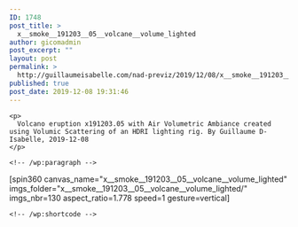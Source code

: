 ```yaml
---
ID: 1748
post_title: >
  x__smoke__191203__05__volcane__volume_lighted
author: gicomadmin
post_excerpt: ""
layout: post
permalink: >
  http://guillaumeisabelle.com/nad-previz/2019/12/08/x__smoke__191203__05__volcane__volume_lighted/
published: true
post_date: 2019-12-08 19:31:46
---
```

<!-- wp:paragraph -->



<!-- /wp:paragraph -->

<!-- wp:group -->

<div class="wp-block-group">
  <div class="wp-block-group__inner-container">
    <!-- wp:paragraph -->
    
    <p>
      Volcano eruption x191203.05 with Air Volumetric Ambiance created using Volumic Scattering of an HDRI lighting rig. By Guillaume D-Isabelle, 2019-12-08
    </p>
    
    <!-- /wp:paragraph -->
  </div>
</div>

<!-- /wp:group -->

<!-- wp:group -->

<div class="wp-block-group">
  <div class="wp-block-group__inner-container">
    <!-- wp:shortcode --> [spin360 canvas_name="x__smoke__191203__05__volcane__volume_lighted" imgs_folder="x__smoke__191203__05__volcane__volume_lighted/" imgs_nbr=130 aspect_ratio=1.778 speed=1 gesture=vertical] 
    
    <!-- /wp:shortcode -->
  </div>
</div>

<!-- /wp:group -->

<!-- wp:paragraph -->



<!-- /wp:paragraph -->

<!-- wp:paragraph -->



<!-- /wp:paragraph -->